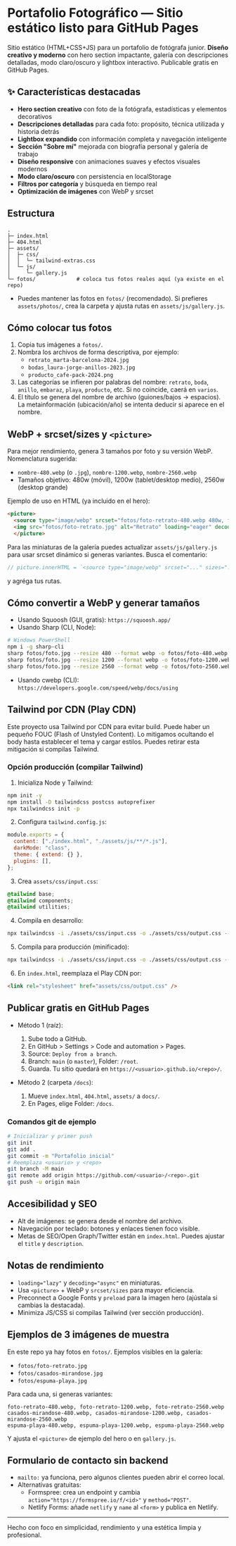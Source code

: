 # Portafolio Fotográfico — Sitio estático listo para GitHub Pages

Sitio estático (HTML+CSS+JS) para un portafolio de fotógrafa junior. **Diseño creativo y moderno** con hero section impactante, galería con descripciones detalladas, modo claro/oscuro y lightbox interactivo. Publicable gratis en GitHub Pages.

## ✨ Características destacadas

- **Hero section creativo** con foto de la fotógrafa, estadísticas y elementos decorativos
- **Descripciones detalladas** para cada foto: propósito, técnica utilizada y historia detrás
- **Lightbox expandido** con información completa y navegación inteligente
- **Sección "Sobre mí"** mejorada con biografía personal y galería de trabajo
- **Diseño responsive** con animaciones suaves y efectos visuales modernos
- **Modo claro/oscuro** con persistencia en localStorage
- **Filtros por categoría** y búsqueda en tiempo real
- **Optimización de imágenes** con WebP y srcset

## Estructura

```
.
├─ index.html
├─ 404.html
├─ assets/
│  ├─ css/
│  │  └─ tailwind-extras.css
│  └─ js/
│     └─ gallery.js
└─ fotos/             # coloca tus fotos reales aquí (ya existe en el repo)
```

- Puedes mantener las fotos en `fotos/` (recomendado). Si prefieres `assets/photos/`, crea la carpeta y ajusta rutas en `assets/js/gallery.js`.

## Cómo colocar tus fotos

1. Copia tus imágenes a `fotos/`.
2. Nombra los archivos de forma descriptiva, por ejemplo:
   - `retrato_marta-barcelona-2024.jpg`
   - `bodas_laura-jorge-anillos-2023.jpg`
   - `producto_cafe-pack-2024.png`
3. Las categorías se infieren por palabras del nombre: `retrato`, `boda`, `anillo`, `embaraz`, `playa`, `producto`, etc. Si no coincide, caerá en `varios`.
4. El título se genera del nombre de archivo (guiones/bajos → espacios). La metainformación (ubicación/año) se intenta deducir si aparece en el nombre.

## WebP + srcset/sizes y `<picture>`

Para mejor rendimiento, genera 3 tamaños por foto y su versión WebP. Nomenclatura sugerida:

- `nombre-480.webp` (o `.jpg`), `nombre-1200.webp`, `nombre-2560.webp`
- Tamaños objetivo: 480w (móvil), 1200w (tablet/desktop medio), 2560w (desktop grande)

Ejemplo de uso en HTML (ya incluido en el hero):

```html
<picture>
  <source type="image/webp" srcset="fotos/foto-retrato-480.webp 480w, fotos/foto-retrato-1200.webp 1200w, fotos/foto-retrato-2560.webp 2560w" sizes="(max-width: 768px) 100vw, 40vw" />
  <img src="fotos/foto-retrato.jpg" alt="Retrato" loading="eager" decoding="async" />
  </picture>
```

Para las miniaturas de la galería puedes actualizar `assets/js/gallery.js` para usar srcset dinámico si generas variantes. Busca el comentario:

```js
// picture.innerHTML = `<source type="image/webp" srcset="..." sizes="...">`;
```

y agréga tus rutas.

## Cómo convertir a WebP y generar tamaños

- Usando Squoosh (GUI, gratis): `https://squoosh.app/`
- Usando Sharp (CLI, Node):

```bash
# Windows PowerShell
npm i -g sharp-cli
sharp fotos/foto.jpg --resize 480 --format webp -o fotos/foto-480.webp
sharp fotos/foto.jpg --resize 1200 --format webp -o fotos/foto-1200.webp
sharp fotos/foto.jpg --resize 2560 --format webp -o fotos/foto-2560.webp
```

- Usando cwebp (CLI): `https://developers.google.com/speed/webp/docs/using`

## Tailwind por CDN (Play CDN)

Este proyecto usa Tailwind por CDN para evitar build. Puede haber un pequeño FOUC (Flash of Unstyled Content). Lo mitigamos ocultando el body hasta establecer el tema y cargar estilos. Puedes retirar esta mitigación si compilas Tailwind.

### Opción producción (compilar Tailwind)

1. Inicializa Node y Tailwind:

```bash
npm init -y
npm install -D tailwindcss postcss autoprefixer
npx tailwindcss init -p
```

2. Configura `tailwind.config.js`:

```js
module.exports = {
  content: ["./index.html", "./assets/js/**/*.js"],
  darkMode: "class",
  theme: { extend: {} },
  plugins: [],
};
```

3. Crea `assets/css/input.css`:

```css
@tailwind base;
@tailwind components;
@tailwind utilities;
```

4. Compila en desarrollo:

```bash
npx tailwindcss -i ./assets/css/input.css -o ./assets/css/output.css --watch
```

5. Compila para producción (minificado):

```bash
npx tailwindcss -i ./assets/css/input.css -o ./assets/css/output.css --minify
```

6. En `index.html`, reemplaza el Play CDN por:

```html
<link rel="stylesheet" href="assets/css/output.css" />
```

## Publicar gratis en GitHub Pages

- Método 1 (raíz):
  1. Sube todo a GitHub.
  2. En GitHub > Settings > Code and automation > Pages.
  3. Source: `Deploy from a branch`.
  4. Branch: `main` (o `master`), Folder: `/root`.
  5. Guarda. Tu sitio quedará en `https://<usuario>.github.io/<repo>/`.

- Método 2 (carpeta `/docs`):
  1. Mueve `index.html`, `404.html`, `assets/` a `docs/`.
  2. En Pages, elige Folder: `/docs`.

### Comandos git de ejemplo

```bash
# Inicializar y primer push
git init
git add .
git commit -m "Portafolio inicial"
# Reemplaza <usuario> y <repo>
git branch -M main
git remote add origin https://github.com/<usuario>/<repo>.git
git push -u origin main
```

## Accesibilidad y SEO

- Alt de imágenes: se genera desde el nombre del archivo.
- Navegación por teclado: botones y enlaces tienen foco visible.
- Metas de SEO/Open Graph/Twitter están en `index.html`. Puedes ajustar el `title` y `description`.

## Notas de rendimiento

- `loading="lazy"` y `decoding="async"` en miniaturas.
- Usa `<picture>` + WebP y `srcset/sizes` para mayor eficiencia.
- Preconnect a Google Fonts y `preload` para la imagen hero (ajústala si cambias la destacada).
- Minimiza JS/CSS si compilas Tailwind (ver sección producción).

## Ejemplos de 3 imágenes de muestra

En este repo ya hay fotos en `fotos/`. Ejemplos visibles en la galería:

- `fotos/foto-retrato.jpg`
- `fotos/casados-mirandose.jpg`
- `fotos/espuma-playa.jpg`

Para cada una, si generas variantes:

```text
foto-retrato-480.webp, foto-retrato-1200.webp, foto-retrato-2560.webp
casados-mirandose-480.webp, casados-mirandose-1200.webp, casados-mirandose-2560.webp
espuma-playa-480.webp, espuma-playa-1200.webp, espuma-playa-2560.webp
```

Y ajusta el `<picture>` de ejemplo del hero o en `gallery.js`.

## Formulario de contacto sin backend

- `mailto:` ya funciona, pero algunos clientes pueden abrir el correo local.
- Alternativas gratuitas:
  - Formspree: crea un endpoint y cambia `action="https://formspree.io/f/<id>"` y `method="POST"`.
  - Netlify Forms: añade `netlify` y `name` al `<form>` y publica en Netlify.

---

Hecho con foco en simplicidad, rendimiento y una estética limpia y profesional.


